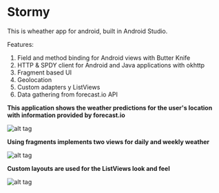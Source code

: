 # Stormy
This is wheather app for android, built in Android Studio.

Features:  
1. Field and method binding for Android views with Butter Knife  
2. HTTP & SPDY client for Android and Java applications with okhttp  
3. Fragment based UI  
4. Geolocation  
5. Custom adapters y ListViews  
6. Data gathering from forecast.io API  


**This application shows the weather predictions for the user's location with information provided by forecast.io**

![alt tag](http://s20.postimg.org/q921141ul/Stormy_1.png)

**Using fragments implements two views for daily and weekly weather**

![alt tag](http://s20.postimg.org/6tr9808kd/Stormy_2.png)

**Custom layouts are used for the ListViews look and feel**

![alt tag](http://s20.postimg.org/vlqvf8pr1//Stormy_3.png)
